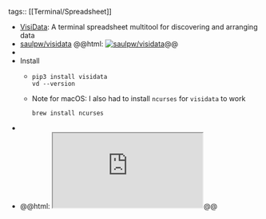 tags:: [[Terminal/Spreadsheet]]

- [VisiData](https://www.visidata.org/): A terminal spreadsheet multitool for discovering and arranging data
- [saulpw/visidata](https://github.com/saulpw/visidata)
  @@html: <a href="https://github.com/saulpw/visidata/"><img src="https://github-readme-stats-astronomer.vercel.app/api/pin/?username=saulpw&repo=visidata&theme=tokyonight" alt="saulpw/visidata"/></a>@@
-
- Install
	- ```shell
	  pip3 install visidata
	  vd --version
	  ```
	- Note for macOS: I also had to install `ncurses` for `visidata` to work
	  ```shell
	  brew install ncurses
	  ```
-
- @@html: <iframe src="https://www.visidata.org/" alt="VisiData" class="browser-tab"></iframe>@@